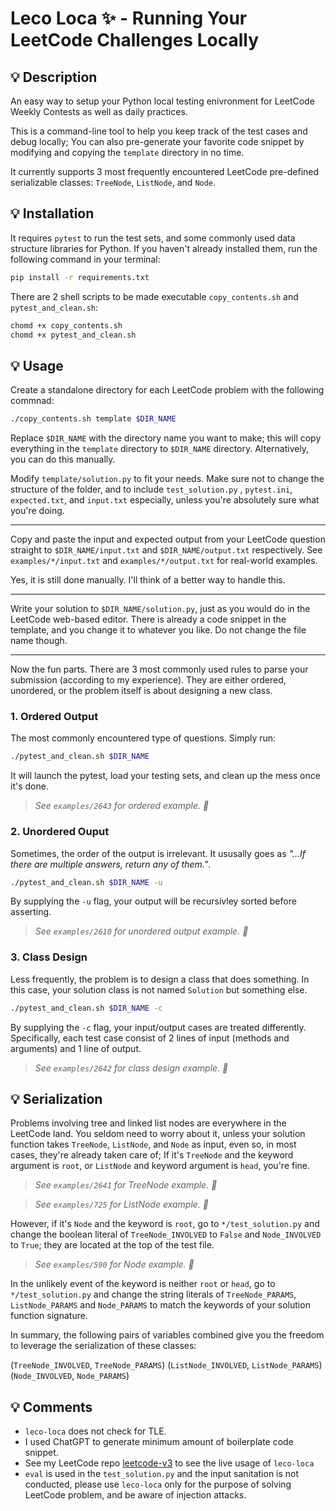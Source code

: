 # Leco Loca ✨ - Running Your LeetCode Challenges Locally

## 💡 Description

An easy way to setup your Python local testing enivronment for LeetCode Weekly Contests as well as daily practices.

This is a command-line tool to help you keep track of the test cases and debug locally; You can also pre-generate your favorite code snippet by modifying and copying the `template` directory in no time.

It currently supports 3 most frequently encountered LeetCode pre-defined serializable classes: `TreeNode`, `ListNode`, and `Node`.

## 💡 Installation

It requires `pytest` to run the test sets, and some commonly used data structure libraries for Python. If you haven't already installed them, run the following command in your terminal:

```bash
pip install -r requirements.txt
```

There are 2 shell scripts to be made executable `copy_contents.sh` and `pytest_and_clean.sh`:

```bash
chomd +x copy_contents.sh
chomd +x pytest_and_clean.sh
```

## 💡 Usage

Create a standalone directory for each LeetCode problem with the following commnad:

```bash
./copy_contents.sh template $DIR_NAME
```

Replace `$DIR_NAME` with the directory name you want to make; this will copy everything in the `template` directory to `$DIR_NAME` directory. Alternatively, you can do this manually.

Modify `template/solution.py` to fit your needs. Make sure not to change the structure of the folder, and to include `test_solution.py` , `pytest.ini`, `expected.txt`, and `input.txt` especially, unless you're absolutely sure what you're doing.

---

Copy and paste the input and expected output from your LeetCode question straight to `$DIR_NAME/input.txt` and `$DIR_NAME/output.txt` respectively. See `examples/*/input.txt` and `examples/*/output.txt` for real-world examples.

Yes, it is still done manually. I'll think of a better way to handle this.

---

Write your solution to `$DIR_NAME/solution.py`, just as you would do in the LeetCode web-based editor. There is already a code snippet in the template, and you change it to whatever you like. Do not change the file name though.

---

Now the fun parts. There are 3 most commonly used rules to parse your submission (according to my experience). They are either ordered, unordered, or the problem itself is about designing a new class.

### 1. Ordered Output

The most commonly encountered type of questions. Simply run:

```bash
./pytest_and_clean.sh $DIR_NAME
```

It will launch the pytest, load your testing sets, and clean up the mess once it's done.

> _See `examples/2643` for ordered example. 🌱_

### 2. Unordered Ouput

Sometimes, the order of the output is irrelevant. It ususally goes as _"...If there are multiple answers, return any of them."_.

```bash
./pytest_and_clean.sh $DIR_NAME -u
```

By supplying the `-u` flag, your output will be recursivley sorted before asserting.

> _See `examples/2610` for unordered output example. 🌱_

### 3. Class Design

Less frequently, the problem is to design a class that does something. In this case, your solution class is not named `Solution` but something else.

```bash
./pytest_and_clean.sh $DIR_NAME -c
```

By supplying the `-c` flag, your input/output cases are treated differently. Specifically, each test case consist of 2 lines of input (methods and arguments) and 1 line of output.

> _See `examples/2642` for class design example. 🌱_

## 💡 Serialization

Problems involving tree and linked list nodes are everywhere in the LeetCode land. You seldom need to worry about it, unless your solution function takes `TreeNode`, `ListNode`, and `Node` as input, even so, in most cases, they're already taken care of; If it's `TreeNode` and the keyword argument is `root`, or `ListNode` and keyword argument is `head`, you're fine.

> _See `examples/2641` for TreeNode example. 🌱_

> _See `examples/725` for ListNode example. 🌱_

However, if it's `Node` and the keyword is `root`, go to `*/test_solution.py` and change the boolean literal of `TreeNode_INVOLVED` to `False` and `Node_INVOLVED` to `True`; they are located at the top of the test file.

> _See `examples/590` for Node example. 🌱_

In the unlikely event of the keyword is neither `root` or `head`, go to `*/test_solution.py` and change the string literals of `TreeNode_PARAMS`, `ListNode_PARAMS` and `Node_PARAMS` to match the keywords of your solution function signature.

In summary, the following pairs of variables combined give you the freedom to leverage the serialization of these classes:

(`TreeNode_INVOLVED`, `TreeNode_PARAMS`)
(`ListNode_INVOLVED`, `ListNode_PARAMS`)
(`Node_INVOLVED`, `Node_PARAMS`)

## 💡 Comments

-   `leco-loca` does not check for TLE.
-   I used ChatGPT to generate minimum amount of boilerplate code snippet.
-   See my LeetCode repo [leetcode-v3](https://github.com/kylab9527/leetcode-v3) to see the live usage of `leco-loca`
-   `eval` is used in the `test_solution.py` and the input sanitation is not conducted, please use `leco-loca` only for the purpose of solving LeetCode problem, and be aware of injection attacks.
